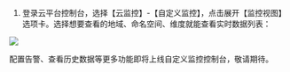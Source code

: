 1) 登录云平台控制台，选择【云监控】-【自定义监控】，点击展开【监控视图】选项卡。选择想要查看的地域、命名空间、维度就能查看实时数据列表：

![](http://imgcache.tcecqpoc.fsphere.cn/image/mccdn.qcloud.com/static/img/6d60bd2bc5fb49f02beccf49192debdf/image.png)

配置告警、查看历史数据等更多功能即将上线自定义监控控制台，敬请期待。